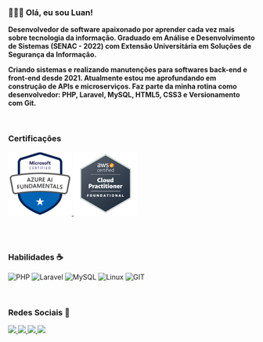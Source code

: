 ### 👨🏻‍💻 Olá, eu sou Luan!
<!-- <img src="/avatar.png" alt="header - imagem banner para github (Luan Costa)"> -->

__Desenvolvedor de software apaixonado por aprender cada vez mais sobre tecnologia da informação. Graduado em Análise e Desenvolvimento de Sistemas (SENAC - 2022) com Extensão Universitária em Soluções de Segurança da Informação.__

__Criando sistemas e realizando manutenções para softwares back-end e front-end desde 2021. Atualmente estou me aprofundando em construção de APIs e microserviços. Faz parte da minha rotina como desenvolvedor: PHP, Laravel, MySQL, HTML5, CSS3 e Versionamento com Git.__

 <br>

### Certificações
<a href="https://www.credly.com/badges/7f5f5ca2-d9f5-45bc-995e-7703e7a9e47e/public_url" target="_blank">
<img src="/azure-ai.png" target="_blank" width="130" />
</a>

<a href="https://www.credly.com/badges/30e59e50-7099-47ec-9ef1-b64d8b47406b/public_url" target="_blank">
<img src="/aws-cloud-practitioner.png" target="_blank" width="130" />
</a>

<br><br>

### Habilidades ☕
![PHP](https://img.shields.io/badge/php-%7396.svg?style=for-the-badge&logo=php&logoColor=white&color=007396)
![Laravel](https://img.shields.io/badge/laravel-%4479A1.svg?style=for-the-badge&logo=laravel&logoColor=white&color=F05032)
![MySQL](https://img.shields.io/badge/mysql-%4479A1.svg?style=for-the-badge&logo=mysql&logoColor=white&color=4479A1)
![Linux](https://img.shields.io/badge/linux-%FCC624.svg?style=for-the-badge&logo=linux&logoColor=black&color=FCC624)
![GIT](https://img.shields.io/badge/git-%3776AB.svg?style=for-the-badge&logo=git&logoColor=white&color=F05032)


<br>

### Redes Sociais 🤝
<a href="https://www.youtube.com/channel/UC7qDGDYZ28c8sDYRKjYF9Og" target="_blank">
<img src="https://img.shields.io/badge/YouTube-8a67f9?style=for-the-badge&logo=youtube&logoColor=white" target="_blank">
</a>
<a href="https://www.instagram.com/luan_carstairs" target="_blank">
<img src="https://img.shields.io/badge/-Instagram-8a67f9?style=for-the-badge&logo=instagram&logoColor=white" target="_blank">
</a>
<a href="" target="_blank">
<img src="https://img.shields.io/badge/Discord-8a67f9?style=for-the-badge&logo=discord&logoColor=white" target="_blank">
</a> 
<a href="https://www.linkedin.com/in/luan-costa-de-oliveira-349519200" target="_blank">
<img src="https://img.shields.io/badge/-LinkedIn-8a67f9?style=for-the-badge&logo=linkedin&logoColor=white" target="_blank">
</a> 

